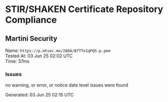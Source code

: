 # STIR/SHAKEN Certificate Repository Compliance

## Martini Security

Name: `https://p.mtsec.me/2884/BfTTo1qPQS-p.pem`\
Tested At: 03 Jun 25 02:02 UTC\
Time: 37ms

### Issues

no warning, or error, or notice date level issues were found

Generated: 03 Jun 25 02:15 UTC